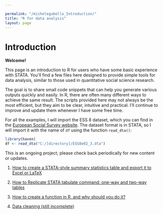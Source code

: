 ```yaml
---

permalink: "/michelegubello_Introduction/"
title: "R for data analysis"
layout: page
---
```

<head>
  <!-- Google tag (gtag.js) -->
<script async src="https://www.googletagmanager.com/gtag/js?id=G-XSH3BVKG0H"></script>
<script>
  window.dataLayer = window.dataLayer || [];
  function gtag(){dataLayer.push(arguments);}
  gtag('js', new Date());

  gtag('config', 'G-XSH3BVKG0H');
</script>
</head>

# Introduction

**Welcome!**

This page is an introduction to R for users who have some basic experience with STATA. You'll find a few files here designed to provide simple tools for data analysis, similar to those used in quantitative social science research.

The goal is to share small code snippets that can help you generate various outputs quickly and easily. In R, there are often many different ways to achieve the same result. The scripts provided here may not always be the most efficient, but they aim to be clear, intuitive and practical. I’ll continue to improve and update them whenever I have some free time.

For all the examples, I will import the ESS 8 dataset, which you can find in the <a href="https://ess.sikt.no/en/">European Social Survey website</a>. The dataset format is in STATA, so I will import it with the name of `df` using the function `read_dta()`:

```r
library(haven)
df <- read_dta("C:/[directory]/ESS8e02_3.dta") 
```


This is an ongoing project; please check back periodically for new content or updates.

1) [How to create a STATA-style summary statistics table and export it to Excel or LaTeX](https://gubellom.github.io/descriptive_stats/)
   
2) [How to Replicate STATA tabulate command: one-way and two-way tables](https://gubellom.github.io/tabulate/)

3) [How to create a function in R, and why should you do it? ](https://gubellom.github.io/functions/)

4) [Data cleaning (still incomplete) ](https://gubellom.github.io/datacleaning/)


